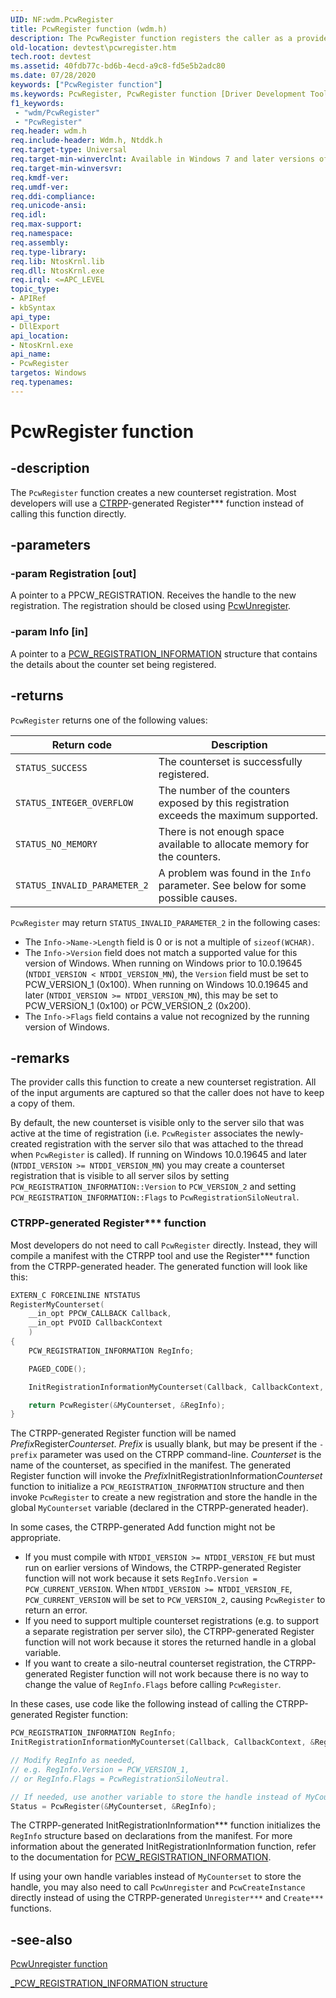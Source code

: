 ```yaml
---
UID: NF:wdm.PcwRegister
title: PcwRegister function (wdm.h)
description: The PcwRegister function registers the caller as a provider of the specified counter set.
old-location: devtest\pcwregister.htm
tech.root: devtest
ms.assetid: 40fdb77c-bd6b-4ecd-a9c8-fd5e5b2adc80
ms.date: 07/28/2020
keywords: ["PcwRegister function"]
ms.keywords: PcwRegister, PcwRegister function [Driver Development Tools], devtest.pcwregister, km_pcw_5204b626-3251-4c63-bd89-be1470980960.xml, wdm/PcwRegister
f1_keywords:
 - "wdm/PcwRegister"
 - "PcwRegister"
req.header: wdm.h
req.include-header: Wdm.h, Ntddk.h
req.target-type: Universal
req.target-min-winverclnt: Available in Windows 7 and later versions of Windows.
req.target-min-winversvr: 
req.kmdf-ver: 
req.umdf-ver: 
req.ddi-compliance: 
req.unicode-ansi: 
req.idl: 
req.max-support: 
req.namespace: 
req.assembly: 
req.type-library: 
req.lib: NtosKrnl.lib
req.dll: NtosKrnl.exe
req.irql: <=APC_LEVEL
topic_type:
- APIRef
- kbSyntax
api_type:
- DllExport
api_location:
- NtosKrnl.exe
api_name:
- PcwRegister
targetos: Windows
req.typenames: 
---
```


# PcwRegister function

## -description

The `PcwRegister` function creates a new counterset registration. Most developers will use a [CTRPP](https://docs.microsoft.com/windows/win32/perfctrs/ctrpp)-generated Register\*\*\* function instead of calling this function directly.

## -parameters

### -param Registration [out]

A pointer to a PPCW\_REGISTRATION. Receives the handle to the new registration. The registration should be closed using [PcwUnregister](nf-wdm-pcwunregister.md).

### -param Info [in]

A pointer to a [PCW\_REGISTRATION\_INFORMATION](ns-wdm-_pcw_registration_information.md) structure that contains the details about the counter set being registered.

## -returns

`PcwRegister` returns one of the following values:

|Return code|Description
|---|---
|`STATUS_SUCCESS`|The counterset is successfully registered.
|`STATUS_INTEGER_OVERFLOW`|The number of the counters exposed by this registration exceeds the maximum supported.
|`STATUS_NO_MEMORY`|There is not enough space available to allocate memory for the counters.
|`STATUS_INVALID_PARAMETER_2`|A problem was found in the `Info` parameter. See below for some possible causes.

`PcwRegister` may return `STATUS_INVALID_PARAMETER_2` in the following cases:

- The `Info->Name->Length` field is 0 or is not a multiple of `sizeof(WCHAR)`.
- The `Info->Version` field does not match a supported value for this version of Windows. When running on Windows prior to 10.0.19645 (`NTDDI_VERSION < NTDDI_VERSION_MN`), the `Version` field must be set to PCW\_VERSION\_1 (0x100). When running on Windows 10.0.19645 and later (`NTDDI_VERSION >= NTDDI_VERSION_MN`), this may be set to PCW\_VERSION\_1 (0x100) or PCW\_VERSION\_2 (0x200).
- The `Info->Flags` field contains a value not recognized by the running version of Windows.

## -remarks

The provider calls this function to create a new counterset registration. All of the input arguments are captured so that the caller does not have to keep a copy of them.

By default, the new counterset is visible only to the server silo that was active at the time of registration (i.e. `PcwRegister` associates the newly-created registration with the server silo that was attached to the thread when `PcwRegister` is called). If running on Windows 10.0.19645 and later (`NTDDI_VERSION >= NTDDI_VERSION_MN`) you may create a counterset registration that is visible to all server silos by setting `PCW_REGISTRATION_INFORMATION::Version` to `PCW_VERSION_2` and setting `PCW_REGISTRATION_INFORMATION::Flags` to `PcwRegistrationSiloNeutral`.

### CTRPP-generated Register\*\*\* function

Most developers do not need to call `PcwRegister` directly. Instead, they will compile a manifest with the CTRPP tool and use the Register\*\*\* function from the CTRPP-generated header. The generated function will look like this:

```C
EXTERN_C FORCEINLINE NTSTATUS
RegisterMyCounterset(
    __in_opt PPCW_CALLBACK Callback,
    __in_opt PVOID CallbackContext
    )
{
    PCW_REGISTRATION_INFORMATION RegInfo;

    PAGED_CODE();

    InitRegistrationInformationMyCounterset(Callback, CallbackContext, &RegInfo);

    return PcwRegister(&MyCounterset, &RegInfo);
}
```

The CTRPP-generated Register function will be named *Prefix*Register*Counterset*. *Prefix* is usually blank, but may be present if the `-prefix` parameter was used on the CTRPP command-line. *Counterset* is the name of the counterset, as specified in the manifest. The generated Register function will invoke the *Prefix*InitRegistrationInformation*Counterset* function to initialize a `PCW_REGISTRATION_INFORMATION` structure and then invoke `PcwRegister` to create a new registration and store the handle in the global `MyCounterset` variable (declared in the CTRPP-generated header).

In some cases, the CTRPP-generated Add function might not be appropriate.

- If you must compile with `NTDDI_VERSION >= NTDDI_VERSION_FE` but must run on earlier versions of Windows, the CTRPP-generated Register function will not work because it sets `RegInfo.Version = PCW_CURRENT_VERSION`. When `NTDDI_VERSION >= NTDDI_VERSION_FE`, `PCW_CURRENT_VERSION` will be set to `PCW_VERSION_2`, causing `PcwRegister` to return an error.
- If you need to support multiple counterset registrations (e.g. to support a separate registration per server silo), the CTRPP-generated Register function will not work because it stores the returned handle in a global variable.
- If you want to create a silo-neutral counterset registration, the CTRPP-generated Register function will not work because there is no way to change the value of `RegInfo.Flags` before calling `PcwRegister`.

In these cases, use code like the following instead of calling the CTRPP-generated Register function:

```c
PCW_REGISTRATION_INFORMATION RegInfo;
InitRegistrationInformationMyCounterset(Callback, CallbackContext, &RegInfo);

// Modify RegInfo as needed,
// e.g. RegInfo.Version = PCW_VERSION_1,
// or RegInfo.Flags = PcwRegistrationSiloNeutral.

// If needed, use another variable to store the handle instead of MyCounterset.
Status = PcwRegister(&MyCounterset, &RegInfo);
```

The CTRPP-generated InitRegistrationInformation\*\*\* function initializes the `RegInfo` structure based on declarations from the manifest. For more information about the generated InitRegistrationInformation function, refer to the documentation for [PCW\_REGISTRATION\_INFORMATION](ns-wdm-_pcw_registration_information.md).

If using your own handle variables instead of `MyCounterset` to store the handle, you may also need to call `PcwUnregister` and `PcwCreateInstance` directly instead of using the CTRPP-generated `Unregister***` and `Create***` functions.

## -see-also

[PcwUnregister function](nf-wdm-pcwunregister.md)

[\_PCW\_REGISTRATION\_INFORMATION structure](ns-wdm-_pcw_registration_information.md)
